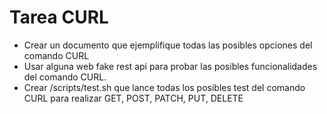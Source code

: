 # Tarea CURL 

- Crear un documento que ejemplifique todas las posibles opciones del comando CURL 
- Usar alguna web fake rest api para probar las posibles funcionalidades del comando CURL.
- Crear /scripts/test.sh que lance todas los posibles test del comando CURL para realizar GET, POST, PATCH, PUT, DELETE
